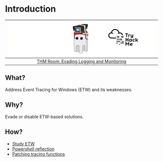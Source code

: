 # Introduction

| ![Evading Logging and Monitoring](../../_static/images/thm-etw.png) |
|:--:|
| [THM Room: Evading Logging and Monitoring](https://tryhackme.com/room/monitoringevasion) |

## What?

Address Event Tracing for Windows (ETW) and its weaknesses.

## Why?

Evade or disable ETW-based solutions.

## How?

* [Study ETW](etw.md)
* [Powershell reflection](ps-reflection.md)
* [Patching tracing functions](patching.md)


